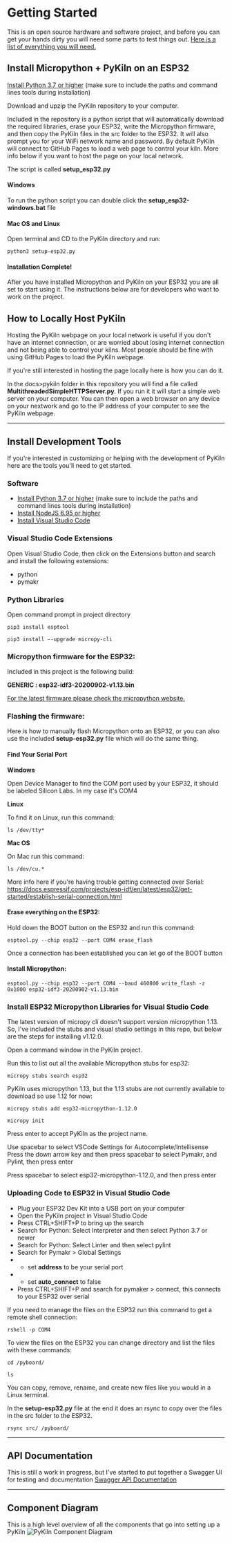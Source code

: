 # Getting Started


This is an open source hardware and software project, and before you can get your hands dirty you will need some parts to test things out. [Here is a list of everything you will need.](https://pykiln.com/get-started.html "Here is a list of everything you will need.")

## Install Micropython + PyKiln on an ESP32

[Install Python 3.7 or higher](https://www.python.org/downloads/ "Install Python 3.7 or higher")
(make sure to include the paths and command lines tools during installation)

Download and upzip the PyKiln repository to your computer.

Included in the repository is a python script that will automatically download the required libraries, erase your ESP32, write the Micropython firmware, and then copy the PyKiln files in the src folder to the ESP32. It will also prompt you for your WiFi network name and password. By default PyKiln will connect to GitHub Pages to load a web page to control your kiln. More info below if you want to host the page on your local network.

The script is called **setup_esp32.py**

#### Windows

To run the python script you can double click the **setup_esp32-windows.bat** file

#### Mac OS and Linux
Open terminal and CD to the PyKiln directory and run:

`python3 setup-esp32.py`

#### Installation Complete!

After you have installed Micropython and PyKiln on your ESP32 you are all set to start using it. The instructions below are for developers who want to work on the project.

## How to Locally Host PyKiln

Hosting the PyKiln webpage on your local network is useful if you don't have an internet connection, or are worried about losing internet connection and not being able to control your kilns. Most people should be fine with using GitHub Pages to load the PyKiln webpage.

If you're still interested in hosting the page locally here is how you can do it. 

In the docs>pykiln folder in this repository you will find a file called **MultithreadedSimpleHTTPServer.py**. If you run it it will start a simple web server on your computer. You can then open a web browser on any device on your nextwork and go to the IP address of your computer to see the PyKiln webpage.

------------



## Install Development Tools

If you're interested in customizing or helping with the development of PyKiln here are the tools you'll need to get started.

### Software
- [Install Python 3.7 or higher](https://www.python.org/downloads/ "Install Python 3.7 or higher") (make sure to include the paths and command lines tools during installation)
- [Install NodeJS 6.95 or higher](https://nodejs.org/en/ "Install NodeJS 6.95 or higher")
- [Install Visual Studio Code](https://code.visualstudio.com/ "Install Visual Studio Code")

### Visual Studio Code Extensions
Open Visual Studio Code, then click on the Extensions button and search and install the following extensions:
- python
- pymakr

### Python Libraries
Open command prompt in project directory

`pip3 install esptool`

`pip3 install --upgrade micropy-cli`

### Micropython firmware for the ESP32:
Included in this project is the following build:

**GENERIC : esp32-idf3-20200902-v1.13.bin**

[For the latest firmware please check the micropython website.](https://micropython.org/download/esp32/ "For the latest firmware please check the micropython website.")

### Flashing the firmware:

Here is how to manually flash Micropython onto an ESP32, or you can also  use the included **setup-esp32.py** file which will do the same thing.

#### Find Your Serial Port

**Windows**

Open Device Manager to find the COM port used by your ESP32, it should be labeled Silicon Labs. In my case it's COM4

**Linux**

To find it on Linux, run this command:

`ls /dev/tty*`

**Mac OS**

On Mac run this command:

`ls /dev/cu.*`

More info here if you're having trouble getting connected over Serial:
https://docs.espressif.com/projects/esp-idf/en/latest/esp32/get-started/establish-serial-connection.html


#### Erase everything on the ESP32:
Hold down the BOOT button on the ESP32 and run this command:

`esptool.py --chip esp32 --port COM4 erase_flash`

Once a connection has been established you can let go of the BOOT button

#### Install Micropython:
`esptool.py --chip esp32 --port COM4 --baud 460800 write_flash -z 0x1000 esp32-idf3-20200902-v1.13.bin`

### Install ESP32 Micropython Libraries for Visual Studio Code

The latest version of micropy cli doesn't support version micropython 1.13. So, I've included the stubs and visual studio settings in this repo, but below are the steps for installing v1.12.0.

Open a command window in the PyKiln project.

Run this to list out all the available Micropython stubs for esp32:

`micropy stubs search esp32`

PyKiln uses micropython 1.13, but the 1.13 stubs are not currently available to download so use 1.12 for now:

`micropy stubs add esp32-micropython-1.12.0`

`micropy init`

Press enter to accept PyKiln as the project name.

Use spacebar to select VSCode Settings for Autocomplete/Intellisense
Press the down arrow key and then press spacebar to select Pymakr, and Pylint, then press enter

Press spacebar to select esp32-micropython-1.12.0, and then press enter

### Uploading Code to ESP32 in Visual Studio Code

- Plug your ESP32 Dev Kit into a USB port on your computer
- Open the PyKiln project in Visual Studio Code
- Press CTRL+SHIFT+P to bring up the search
- Search for Python: Select Interpreter and then select Python 3.7 or newer
- Search for Python: Select Linter and then select pylint
- Search for Pymakr > Global Settings
- - set **address** to be your serial port
- - set **auto_connect** to false
- Press CTRL+SHIFT+P and search for pymaker > connect, this connects to your ESP32 over serial

If you need to manage the files on the ESP32 run this command to get a remote shell connection:

`rshell -p COM4`

To view the files on the ESP32 you can change directory and list the files with these commands:

`cd /pyboard/`

`ls`

You can copy, remove, rename, and create new files like you would in a Linux terminal.

In the **setup-esp32.py** file at the end it does an rsync to copy over the files in the src folder to the ESP32.

`rsync src/ /pyboard/`

------------

## API Documentation

This is still a work in progress, but I've started to put together a Swagger UI for testing and documentation
[Swagger API Documentation](https://pykiln.com/swagger/ "Swagger API Documentation")

------------

## Component Diagram

This is a high level overview of all the components that go into setting up a PyKiln
![PyKiln Component Diagram](/wiring/pykiln-component-diagram.png)
